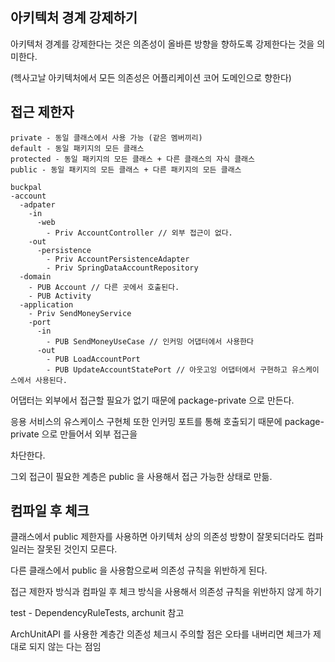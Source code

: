 ## 아키텍처 경계 강제하기

아키텍처 경계를 강제한다는 것은 의존성이 올바른 방향을 향하도록 강제한다는 것을 의미한다.

(헥사고날 아키텍처에서 모든 의존성은 어플리케이션 코어 도메인으로 향한다)

## 접근 제한자

```
private - 동일 클래스에서 사용 가능 (같은 멤버끼리) 
default - 동일 패키지의 모든 클래스
protected - 동일 패키지의 모든 클래스 + 다른 클래스의 자식 클래스
public - 동일 패키지의 모든 클래스 + 다른 패키지의 모든 클래스
```

```
buckpal
-account
  -adpater
    -in
      -web
        - Priv AccountController // 외부 접근이 없다.
    -out
      -persistence
        - Priv AccountPersistenceAdapter
        - Priv SpringDataAccountRepository
  -domain
    - PUB Account // 다른 곳에서 호출된다.
    - PUB Activity
  -application
    - Priv SendMoneyService
    -port
      -in
        - PUB SendMoneyUseCase // 인커밍 어댑터에서 사용한다
      -out
        - PUB LoadAccountPort
        - PUB UpdateAccountStatePort // 아웃고잉 어댑터에서 구현하고 유스케이스에서 사용된다.
```

어댑터는 외부에서 접근할 필요가 없기 때문에 package-private 으로 만든다.

응용 서비스의 유스케이스 구현체 또한 인커밍 포트를 통해 호출되기 때문에 package-private 으로 만들어서 외부 접근을

차단한다.

그외 접근이 필요한 계층은 public 을 사용해서 접근 가능한 상태로 만듦.

## 컴파일 후 체크

클래스에서 public 제한자를 사용하면 아키텍처 상의 의존성 방향이 잘못되더라도 컴파일러는 잘못된 것인지 모른다.

다른 클래스에서 public 을 사용함으로써 의존성 규칙을 위반하게 된다.

접근 제한자 방식과 컴파일 후 체크 방식을 사용해서 의존성 규칙을 위반하지 않게 하기

test - DependencyRuleTests, archunit 참고

ArchUnitAPI 를 사용한 계층간 의존성 체크시 주의할 점은 오타를 내버리면 체크가 제대로 되지 않는 다는 점임 





